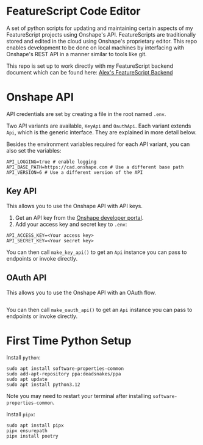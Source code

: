 # FeatureScript Code Editor

A set of python scripts for updating and maintaining certain aspects of my FeatureScript projects using Onshape's API.
FeatureScripts are traditionally stored and edited in the cloud using Onshape's proprietary editor. This repo enables development to be done on local machines by interfacing with Onshape's REST API in a manner similar to tools like git.

This repo is set up to work directly with my FeatureScript backend document which can be found here:
[Alex's FeatureScript Backend](https://cad.onshape.com/documents/00dd11dabe44da2db458f898/w/6c20cd994b174cc99668701f)

# Onshape API

API credentials are set by creating a file in the root named `.env`.

Two API variants are available, `KeyApi` and `OauthApi`. Each variant extends `Api`, which is the generic interface.
They are explained in more detail below.

Besides the environment variables required for each API variant, you can also set the variables:

```
API_LOGGING=true # enable logging
API_BASE_PATH=https://cad.onshape.com # Use a different base path
API_VERSION=6 # Use a different version of the API
```

## Key API

This allows you to use the Onshape API with API keys.

1. Get an API key from the [Onshape developer portal](https://dev-portal.onshape.com/keys).
1. Add your access key and secret key to `.env`:

```
API_ACCESS_KEY=<Your access key>
API_SECRET_KEY=<Your secret key>
```

You can then call `make_key_api()` to get an `Api` instance you can pass to endpoints or invoke directly.

## OAuth API

This allows you to use the Onshape API with an OAuth flow.

```

```

You can then call `make_oauth_api()` to get an `Api` instance you can pass to endpoints or invoke directly.

# First Time Python Setup

Install `python`:

```
sudo apt install software-properties-common
sudo add-apt-repository ppa:deadsnakes/ppa
sudo apt update
sudo apt install python3.12
```

Note you may need to restart your terminal after installing `software-properties-common`.

Install `pipx`:

```
sudo apt install pipx
pipx ensurepath
pipx install poetry
```

<!-- In your shell:
```
poetry shell
code .
``` -->

<!-- https://stackoverflow.com/questions/29458548/can-you-add-https-functionality-to-a-python-flask-web-server -->